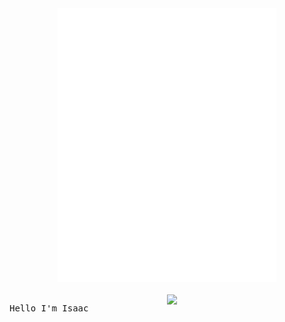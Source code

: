 <div align="center">
  <img src="assets/.inline_braille.svg" width="350" alt="braille art" />
  <br></br>

  <img align="right" width="50%" src="https://streak-stats.demolab.com?user=akuwuh&theme=radical&date_format=n%2Fj%5B%2FY%5D&border=EB545400&fire=FB4290&dates=AF83EBC0&stroke=530C5368&background=45%2C141421%2C0C0C13"/>

  <pre align="left">Hello I'm Isaac</pre>
  <br clear="both"></br>
</div>
  
<!--
<details>
  <summary>📕 Blog Posts</summary>
  <br />
</details>
</div>
-->




